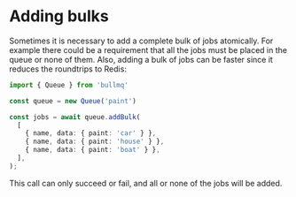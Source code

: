 # Adding bulks

Sometimes it is necessary to add a complete bulk of jobs atomically. For example there could be a requirement that all the jobs must be placed in the queue or none of them. Also, adding a bulk of jobs can be faster since it reduces the roundtrips to Redis:

```typescript
import { Queue } from 'bullmq'

const queue = new Queue('paint')

const jobs = await queue.addBulk(
  [
    { name, data: { paint: 'car' } },
    { name, data: { paint: 'house' } },
    { name, data: { paint: 'boat' } },
  ],
);
```

This call can only succeed or fail, and all or none of the jobs will be added.




